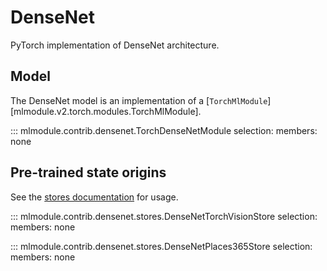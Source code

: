 # DenseNet

PyTorch implementation of DenseNet architecture.


## Model

The DenseNet model is an implementation of a [`TorchMlModule`][mlmodule.v2.torch.modules.TorchMlModule].

::: mlmodule.contrib.densenet.TorchDenseNetModule
    selection:
        members: none

## Pre-trained state origins

See the [stores documentation](../references/stores.md) for usage.

::: mlmodule.contrib.densenet.stores.DenseNetTorchVisionStore
    selection:
        members: none

::: mlmodule.contrib.densenet.stores.DenseNetPlaces365Store
    selection:
        members: none
